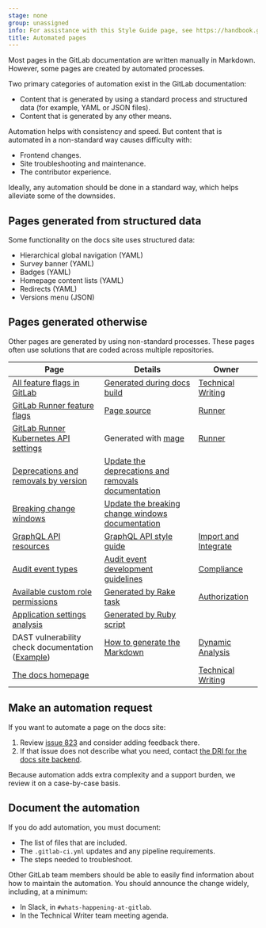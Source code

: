 ```yaml
---
stage: none
group: unassigned
info: For assistance with this Style Guide page, see https://handbook.gitlab.com/handbook/product/ux/technical-writing/#assignments-to-other-projects-and-subjects.
title: Automated pages
---
```


Most pages in the GitLab documentation are written manually in Markdown.
However, some pages are created by automated processes.

Two primary categories of automation exist in the GitLab documentation:

- Content that is generated by using a standard process and structured data (for example, YAML or JSON files).
- Content that is generated by any other means.

Automation helps with consistency and speed. But content that is automated in a
non-standard way causes difficulty with:

- Frontend changes.
- Site troubleshooting and maintenance.
- The contributor experience.

Ideally, any automation should be done in a standard way, which helps alleviate some of the downsides.

## Pages generated from structured data

Some functionality on the docs site uses structured data:

- Hierarchical global navigation (YAML)
- Survey banner (YAML)
- Badges (YAML)
- Homepage content lists (YAML)
- Redirects (YAML)
- Versions menu (JSON)

## Pages generated otherwise

Other pages are generated by using non-standard processes. These pages often use solutions
that are coded across multiple repositories.

| Page | Details | Owner |
|---|---|---|
| [All feature flags in GitLab](../../../user/feature_flags.md) | [Generated during docs build](https://gitlab.com/gitlab-org/gitlab-docs/-/blob/main/doc/raketasks.md#generate-the-feature-flag-tables) | [Technical Writing](https://handbook.gitlab.com/handbook/product/ux/technical-writing/) |
| [GitLab Runner feature flags](https://docs.gitlab.com/runner/configuration/feature-flags.html) | [Page source](https://gitlab.com/gitlab-org/gitlab-runner/-/blob/ec6e1797d2173a95c8ac7f726bd62f6f110b7211/docs/configuration/feature-flags.md?plain=1#L39) | [Runner](https://handbook.gitlab.com/handbook/engineering/development/ops/verify/runner/) |
| [GitLab Runner Kubernetes API settings](https://docs.gitlab.com/runner/executors/kubernetes/) | Generated with [mage](https://gitlab.com/gitlab-org/gitlab-runner/-/blob/main/.gitlab/ci/qa.gitlab-ci.yml#L133) | [Runner](https://handbook.gitlab.com/handbook/engineering/development/ops/verify/runner/) |
| [Deprecations and removals by version](../../../update/deprecations.md) | [Update the deprecations and removals documentation](../../deprecation_guidelines/_index.md#update-the-deprecations-and-removals-documentation) |  |
| [Breaking change windows](../../../update/breaking_windows.md) | [Update the breaking change windows documentation](../../deprecation_guidelines/_index.md#update-the-breaking-change-windows-documentation) |  |
| [GraphQL API resources](../../../api/graphql/reference/_index.md) | [GraphQL API style guide](../../api_graphql_styleguide.md#documentation-and-schema) | [Import and Integrate](https://handbook.gitlab.com/handbook/engineering/development/dev/foundations/import-and-integrate/) |
| [Audit event types](../../../user/compliance/audit_event_types.md) | [Audit event development guidelines](../../audit_event_guide/_index.md) | [Compliance](https://handbook.gitlab.com/handbook/engineering/development/sec/govern/compliance/) |
| [Available custom role permissions](../../../user/custom_roles/abilities.md) | [Generated by Rake task](https://gitlab.com/gitlab-org/gitlab/-/blob/master/tooling/custom_roles/docs/templates/custom_abilities.md.erb) | [Authorization](https://handbook.gitlab.com/handbook/product/categories/#authorization-group)|
| [Application settings analysis](../../cells/application_settings_analysis.md) | [Generated by Ruby script](https://gitlab.com/gitlab-org/gitlab/-/blob/2bb2910c84fad965bde473aa2881d88358b6e96e/scripts/cells/application-settings-analysis.rb#L353) | |
| DAST vulnerability check documentation ([Example](../../../user/application_security/dast/browser/checks/798.19.md)) | [How to generate the Markdown](https://gitlab.com/gitlab-org/security-products/dast-cwe-checks/-/blob/main/doc/how-to-generate-the-markdown-documentation.md) | [Dynamic Analysis](https://handbook.gitlab.com/handbook/product/categories/#dynamic-analysis-group) |
| [The docs homepage](../../../_index.md) |  | [Technical Writing](https://handbook.gitlab.com/handbook/product/ux/technical-writing/) |

## Make an automation request

If you want to automate a page on the docs site:

1. Review [issue 823](https://gitlab.com/gitlab-org/gitlab-docs/-/issues/823)
   and consider adding feedback there.
1. If that issue does not describe what you need, contact
   [the DRI for the docs site backend](https://handbook.gitlab.com/handbook/product/ux/technical-writing/#assignments-to-other-projects-and-subjects).

Because automation adds extra complexity and a support burden, we
review it on a case-by-case basis.

## Document the automation

If you do add automation, you must document:

- The list of files that are included.
- The `.gitlab-ci.yml` updates and any pipeline requirements.
- The steps needed to troubleshoot.

Other GitLab team members should be able to easily find information about how to maintain the automation.
You should announce the change widely, including, at a minimum:

- In Slack, in `#whats-happening-at-gitlab`.
- In the Technical Writer team meeting agenda.
